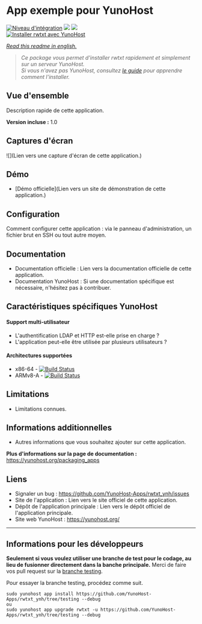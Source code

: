 # App exemple pour YunoHost

[![Niveau d'intégration](https://dash.yunohost.org/integration/rwtxt.svg)](https://dash.yunohost.org/appci/app/rwtxt) ![](https://ci-apps.yunohost.org/ci/badges/rwtxt.status.svg) ![](https://ci-apps.yunohost.org/ci/badges/rwtxt.maintain.svg)  
[![Installer rwtxt avec YunoHost](https://install-app.yunohost.org/install-with-yunohost.svg)](https://install-app.yunohost.org/?app=rwtxt)

*[Read this readme in english.](./README.md)* 

> *Ce package vous permet d'installer rwtxt rapidement et simplement sur un serveur YunoHost.  
Si vous n'avez pas YunoHost, consultez [le guide](https://yunohost.org/#/install) pour apprendre comment l'installer.*

## Vue d'ensemble
Description rapide de cette application.

**Version incluse :** 1.0

## Captures d'écran

![](Lien vers une capture d'écran de cette application.)

## Démo

* [Démo officielle](Lien vers un site de démonstration de cette application.)

## Configuration

Comment configurer cette application : via le panneau d'administration, un fichier brut en SSH ou tout autre moyen.

## Documentation

 * Documentation officielle : Lien vers la documentation officielle de cette application.
 * Documentation YunoHost : Si une documentation spécifique est nécessaire, n'hésitez pas à contribuer.

## Caractéristiques spécifiques YunoHost

#### Support multi-utilisateur

* L'authentification LDAP et HTTP est-elle prise en charge ?
* L'application peut-elle être utilisée par plusieurs utilisateurs ?

#### Architectures supportées

* x86-64 - [![Build Status](https://ci-apps.yunohost.org/ci/logs/rwtxt%20%28Apps%29.svg)](https://ci-apps.yunohost.org/ci/apps/rwtxt/)
* ARMv8-A - [![Build Status](https://ci-apps-arm.yunohost.org/ci/logs/rwtxt%20%28Apps%29.svg)](https://ci-apps-arm.yunohost.org/ci/apps/rwtxt/)

## Limitations

* Limitations connues.

## Informations additionnelles

* Autres informations que vous souhaitez ajouter sur cette application.

**Plus d'informations sur la page de documentation :**  
https://yunohost.org/packaging_apps

## Liens

 * Signaler un bug : https://github.com/YunoHost-Apps/rwtxt_ynh/issues
 * Site de l'application : Lien vers le site officiel de cette application.
 * Dépôt de l'application principale : Lien vers le dépôt officiel de l'application principale.
 * Site web YunoHost : https://yunohost.org/

---

## Informations pour les développeurs

**Seulement si vous voulez utiliser une branche de test pour le codage, au lieu de fusionner directement dans la banche principale.**
Merci de faire vos pull request sur la [branche testing](https://github.com/YunoHost-Apps/rwtxt_ynh/tree/testing).

Pour essayer la branche testing, procédez comme suit.
```
sudo yunohost app install https://github.com/YunoHost-Apps/rwtxt_ynh/tree/testing --debug
ou
sudo yunohost app upgrade rwtxt -u https://github.com/YunoHost-Apps/rwtxt_ynh/tree/testing --debug
```
